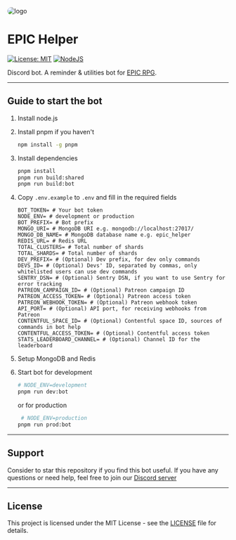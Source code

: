 <img alt='logo' src="https://cdn.discordapp.com/app-icons/812942851814064150/b0d61422c7d89f53fc92341eec711719.png" style="border-radius: 100px">

# EPIC Helper

[![License: MIT](https://img.shields.io/badge/License-MIT-yellow)](https://opensource.org/licenses/MIT) [![NodeJS](https://img.shields.io/badge/node.js-^18.15-blue)](https://nodejs.org/)

Discord bot. A reminder & utilities bot for [EPIC RPG](https://top.gg/bot/555955826880413696).

--- 

## Guide to start the bot

1. Install node.js
2. Install pnpm if you haven't

    ```bash
    npm install -g pnpm
    ```

3. Install dependencies

    ```bash
    pnpm install
    pnpm run build:shared
    pnpm run build:bot
    ```

4. Copy `.env.example` to `.env` and fill in the required fields

    ```dotenv
    BOT_TOKEN= # Your bot token
    NODE_ENV= # development or production
    BOT_PREFIX= # Bot prefix
    MONGO_URI= # MongoDB URI e.g. mongodb://localhost:27017/
    MONGO_DB_NAME= # MongoDB database name e.g. epic_helper
    REDIS_URL= # Redis URL
    TOTAL_CLUSTERS= # Total number of shards
    TOTAL_SHARDS= # Total number of shards
    DEV_PREFIX= # (Optional) Dev prefix, for dev only commands
    DEVS_ID= # (Optional) Devs' ID, separated by commas, only whitelisted users can use dev commands
    SENTRY_DSN= # (Optional) Sentry DSN, if you want to use Sentry for error tracking
    PATREON_CAMPAIGN_ID= # (Optional) Patreon campaign ID
    PATREON_ACCESS_TOKEN= # (Optional) Patreon access token
    PATREON_WEBHOOK_TOKEN= # (Optional) Patreon webhook token
    API_PORT= # (Optional) API port, for receiving webhooks from Patreon
    CONTENTFUL_SPACE_ID= # (Optional) Contentful space ID, sources of commands in bot help
    CONTENTFUL_ACCESS_TOKEN= # (Optional) Contentful access token
    STATS_LEADERBOARD_CHANNEL= # (Optional) Channel ID for the leaderboard
    ```
5. Setup MongoDB and Redis
6. Start bot for development
   ```bash
   # NODE_ENV=development
   pnpm run dev:bot 
   ```
   or for production
   ```bash
    # NODE_ENV=production
   pnpm run prod:bot
   ```

--- 

## Support

Consider to star this repository if you find this bot useful. If you have any questions or need help, feel free to join
our [Discord server](https://discord.gg/FQ8uNS4Nag)

---

## License

This project is licensed under the MIT License - see the [LICENSE](LICENSE) file for details.

